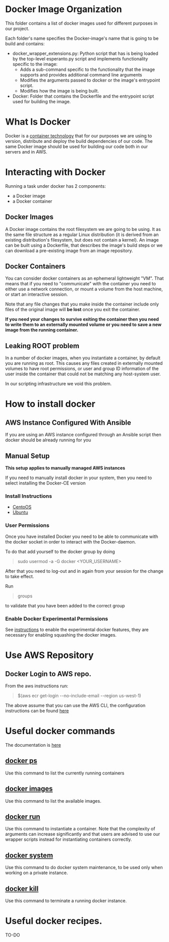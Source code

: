 <!--
/*-------------------------------------------------------------------------
* Copyright (C) 2018, Esperanto Technologies Inc.
* The copyright to the computer program(s) herein is the
* property of Esperanto Technologies, Inc. All Rights Reserved.
* The program(s) may be used and/or copied only with
* the written permission of Esperanto Technologies and
* in accordance with the terms and conditions stipulated in the
* agreement/contract under which the program(s) have been supplied.
*-------------------------------------------------------------------------
*/
-->


# Docker Image Organization

This folder contains a list of docker images used for different
purposes in our project.

Each folder's name specifies the Docker-image's name that is
going to be build and contains:

* docker\_wrapper\_extensions.py: Python script that has is
being loaded by the top-level esperanto.py script and
implements functionality specific to the image:
    * Adds a sub-command specific to the functionality that the image
  supports and provides additional command line arguments
    * Modifies the arguments passed to docker or the image's entrypoint
  script.
    * Modifies how the image is being built.
* Docker: Folder that contains the Dockerfile and the entrypoint
script used for building the image.


# What Is Docker

Docker is a [container technology](https://opensource.com/resources/what-docker)
that for our purposes we are using to version, distribute and deploy the
build dependencies of our code. The same Docker image should be used for
building our code both in our servers and in AWS.

# Interacting with Docker

Running a task under docker has 2 components:

* a Docker image
* a Docker container

## Docker Images
A Docker image contains the root filesystem we are going to be using.
It as the same file structure as a regular Linux distribution (it is derived
from an existing distribution's filesystem, but does not contain a kernel).
An image can be built using a Dockerfile, that describes the image's build steps
or we can download a pre-existing image from an image repository.

## Docker Containers

You can consider docker containers as an ephemeral lightweight "VM".
That means that if you need to "communicate" with the container you
need to either use a network connection, or mount a volume from the host
machine, or start an interactive session.

Note that any file changes that you make inside the container include
only files of the original image will **be lost** once you exit the container.

**If you need your changes to survive exiting the container then you need to
write them to an externally mounted volume or you need to save a new image from
the running container.**

## Leaking ROOT problem

In a number of docker images, when you instantiate a container, by default you are
running as root. This causes any files created in externally mounted volumes
to have root permissions, or user and group ID information of the user inside the
container that could not be matching any host-system user.

In our scripting infrastructure we void this problem.

# How to install docker

## AWS Instance Configured With Ansible

If you are using an AWS instance configured through an Ansible
script then docker should be already running for you

## Manual Setup

**This setup applies to manually managed AWS instances**

If you need to manually install docker in your system, then you
need to select installing the Docker-CE version

### Install Instructions
* [CentoOS](https://docs.docker.com/install/linux/docker-ce/centos/)
* [Ubuntu](https://docs.docker.com/install/linux/docker-ce/ubuntu/)


### User Permissions

Once you have installed Docker you need to be able to communicate with
the docker socket in order to interact with the Docker-daemon.

To do that add yourself to the docker group by doing

>  sudo usermod -a -G docker <YOUR_USERNAME>

After that you need to log-out and in again from your session for the
change to take effect.

Run
> groups

to validate that you have been added to the correct group

### Enable Docker Experimental Permissions

See [instructions](https://github.com/docker/docker-ce/blob/master/components/cli/experimental/README.md)
to enable the experimental docker features, they are necessary for
enabling squashing the docker images.

# Use AWS Repository

## Docker Login to AWS repo.

From the aws instructions run:

> $(aws ecr get-login --no-include-email --region us-west-1)

The above assume that you can use the AWS CLI, the configuration instructions
can be found [here](https://docs.aws.amazon.com/cli/latest/userguide/cli-chap-getting-started.html)

# Useful docker commands

 The documentation is [here](https://docs.docker.com/)

## [docker ps](https://docs.docker.com/engine/reference/commandline/ps/)

Use this command to list the currently running containers

## [docker images](https://docs.docker.com/engine/reference/commandline/images/)

Use this command to list the available images.

## [docker run](https://docs.docker.com/engine/reference/commandline/run/)

Use this command to instantiate a container. Note that the complexity of arguments
can increase significantly and that users are advised to use our wrapper
scripts instead for instantiating containers correctly.

## [docker system](https://docs.docker.com/engine/reference/commandline/system/)

Use this command to do docker system maintenance, to be used only when working
on a private instance.

## [docker kill](https://docs.docker.com/engine/reference/commandline/kill/)

Use this command to terminate a running docker instance.

# Useful docker recipes.

TO-DO
